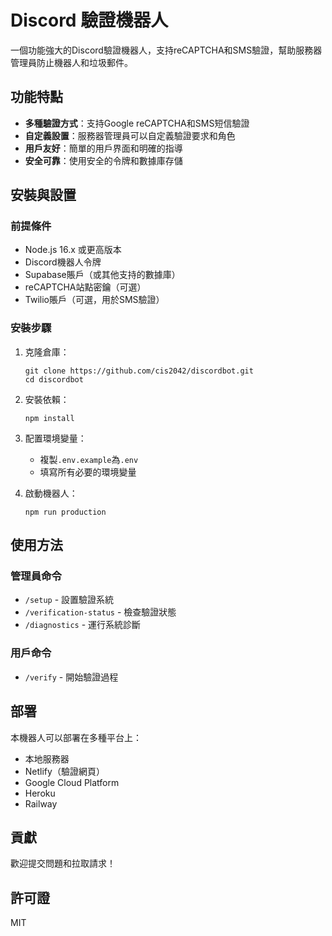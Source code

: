 # Discord 驗證機器人

一個功能強大的Discord驗證機器人，支持reCAPTCHA和SMS驗證，幫助服務器管理員防止機器人和垃圾郵件。

## 功能特點

- **多種驗證方式**：支持Google reCAPTCHA和SMS短信驗證
- **自定義設置**：服務器管理員可以自定義驗證要求和角色
- **用戶友好**：簡單的用戶界面和明確的指導
- **安全可靠**：使用安全的令牌和數據庫存儲

## 安裝與設置

### 前提條件

- Node.js 16.x 或更高版本
- Discord機器人令牌
- Supabase賬戶（或其他支持的數據庫）
- reCAPTCHA站點密鑰（可選）
- Twilio賬戶（可選，用於SMS驗證）

### 安裝步驟

1. 克隆倉庫：
   ```
   git clone https://github.com/cis2042/discordbot.git
   cd discordbot
   ```

2. 安裝依賴：
   ```
   npm install
   ```

3. 配置環境變量：
   - 複製`.env.example`為`.env`
   - 填寫所有必要的環境變量

4. 啟動機器人：
   ```
   npm run production
   ```

## 使用方法

### 管理員命令

- `/setup` - 設置驗證系統
- `/verification-status` - 檢查驗證狀態
- `/diagnostics` - 運行系統診斷

### 用戶命令

- `/verify` - 開始驗證過程

## 部署

本機器人可以部署在多種平台上：

- 本地服務器
- Netlify（驗證網頁）
- Google Cloud Platform
- Heroku
- Railway

## 貢獻

歡迎提交問題和拉取請求！

## 許可證

MIT
